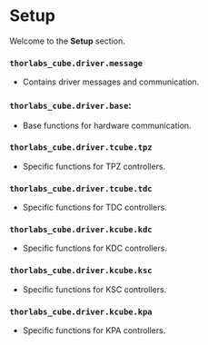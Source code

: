 # Setup

Welcome to the **Setup** section. 


### `thorlabs_cube.driver.message`

  - Contains driver messages and communication.

### `thorlabs_cube.driver.base`:

  - Base functions for hardware communication.

### `thorlabs_cube.driver.tcube.tpz`

  - Specific functions for TPZ controllers.

### `thorlabs_cube.driver.tcube.tdc`

  - Specific functions for TDC controllers.

### `thorlabs_cube.driver.kcube.kdc`

  - Specific functions for KDC controllers.

### `thorlabs_cube.driver.kcube.ksc`

  - Specific functions for KSC controllers.

### `thorlabs_cube.driver.kcube.kpa`

  - Specific functions for KPA controllers.
